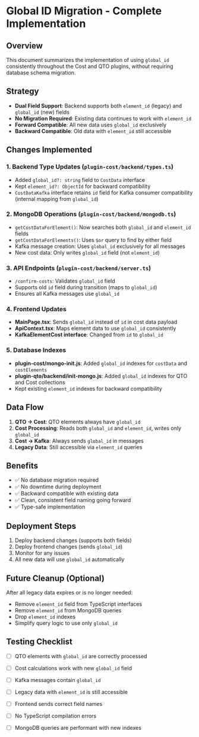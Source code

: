 # Global ID Migration - Complete Implementation

## Overview
This document summarizes the implementation of using `global_id` consistently throughout the Cost and QTO plugins, without requiring database schema migration.

## Strategy
- **Dual Field Support**: Backend supports both `element_id` (legacy) and `global_id` (new) fields
- **No Migration Required**: Existing data continues to work with `element_id`
- **Forward Compatible**: All new data uses `global_id` exclusively
- **Backward Compatible**: Old data with `element_id` still accessible

## Changes Implemented

### 1. Backend Type Updates (`plugin-cost/backend/types.ts`)
- Added `global_id?: string` field to `CostData` interface
- Kept `element_id?: ObjectId` for backward compatibility
- `CostDataKafka` interface retains `id` field for Kafka consumer compatibility (internal mapping from `global_id`)

### 2. MongoDB Operations (`plugin-cost/backend/mongodb.ts`)
- `getCostDataForElement()`: Now searches both `global_id` and `element_id` fields
- `getCostDataForElements()`: Uses `$or` query to find by either field
- Kafka message creation: Uses `global_id` exclusively for all messages
- New cost data: Only writes `global_id` field (not `element_id`)

### 3. API Endpoints (`plugin-cost/backend/server.ts`)
- `/confirm-costs`: Validates `global_id` field
- Supports old `id` field during transition (maps to `global_id`)
- Ensures all Kafka messages use `global_id`

### 4. Frontend Updates
- **MainPage.tsx**: Sends `global_id` instead of `id` in cost data payload
- **ApiContext.tsx**: Maps element data to use `global_id` consistently
- **KafkaElementCost interface**: Changed from `id` to `global_id`

### 5. Database Indexes
- **plugin-cost/mongo-init.js**: Added `global_id` indexes for `costData` and `costElements`
- **plugin-qto/backend/init-mongo.js**: Added `global_id` indexes for QTO and Cost collections
- Kept existing `element_id` indexes for backward compatibility

## Data Flow
1. **QTO → Cost**: QTO elements always have `global_id`
2. **Cost Processing**: Reads both `global_id` and `element_id`, writes only `global_id`
3. **Cost → Kafka**: Always sends `global_id` in messages
4. **Legacy Data**: Still accessible via `element_id` queries

## Benefits
- ✅ No database migration required
- ✅ No downtime during deployment
- ✅ Backward compatible with existing data
- ✅ Clean, consistent field naming going forward
- ✅ Type-safe implementation

## Deployment Steps
1. Deploy backend changes (supports both fields)
2. Deploy frontend changes (sends `global_id`)
3. Monitor for any issues
4. All new data will use `global_id` automatically

## Future Cleanup (Optional)
After all legacy data expires or is no longer needed:
- Remove `element_id` field from TypeScript interfaces
- Remove `element_id` from MongoDB queries
- Drop `element_id` indexes
- Simplify query logic to use only `global_id`

## Testing Checklist
- [ ] QTO elements with `global_id` are correctly processed
- [ ] Cost calculations work with new `global_id` field
- [ ] Kafka messages contain `global_id`
- [ ] Legacy data with `element_id` is still accessible
- [ ] Frontend sends correct field names
- [ ] No TypeScript compilation errors
- [ ] MongoDB queries are performant with new indexes


